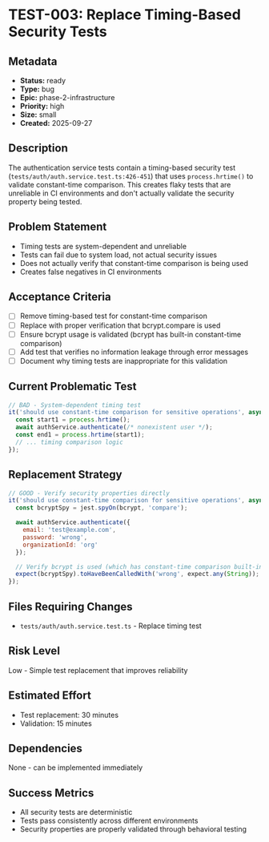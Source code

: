 # TEST-003: Replace Timing-Based Security Tests

## Metadata
- **Status:** ready
- **Type:** bug
- **Epic:** phase-2-infrastructure
- **Priority:** high
- **Size:** small
- **Created:** 2025-09-27

## Description
The authentication service tests contain a timing-based security test (`tests/auth/auth.service.test.ts:426-451`) that uses `process.hrtime()` to validate constant-time comparison. This creates flaky tests that are unreliable in CI environments and don't actually validate the security property being tested.

## Problem Statement
- Timing tests are system-dependent and unreliable
- Tests can fail due to system load, not actual security issues
- Does not actually verify that constant-time comparison is being used
- Creates false negatives in CI environments

## Acceptance Criteria
- [ ] Remove timing-based test for constant-time comparison
- [ ] Replace with proper verification that bcrypt.compare is used
- [ ] Ensure bcrypt usage is validated (bcrypt has built-in constant-time comparison)
- [ ] Add test that verifies no information leakage through error messages
- [ ] Document why timing tests are inappropriate for this validation

## Current Problematic Test
```javascript
// BAD - System-dependent timing test
it('should use constant-time comparison for sensitive operations', async () => {
  const start1 = process.hrtime();
  await authService.authenticate(/* nonexistent user */);
  const end1 = process.hrtime(start1);
  // ... timing comparison logic
});
```

## Replacement Strategy
```javascript
// GOOD - Verify security properties directly
it('should use constant-time comparison for sensitive operations', async () => {
  const bcryptSpy = jest.spyOn(bcrypt, 'compare');

  await authService.authenticate({
    email: 'test@example.com',
    password: 'wrong',
    organizationId: 'org'
  });

  // Verify bcrypt is used (which has constant-time comparison built-in)
  expect(bcryptSpy).toHaveBeenCalledWith('wrong', expect.any(String));
});
```

## Files Requiring Changes
- `tests/auth/auth.service.test.ts` - Replace timing test

## Risk Level
Low - Simple test replacement that improves reliability

## Estimated Effort
- Test replacement: 30 minutes
- Validation: 15 minutes

## Dependencies
None - can be implemented immediately

## Success Metrics
- All security tests are deterministic
- Tests pass consistently across different environments
- Security properties are properly validated through behavioral testing